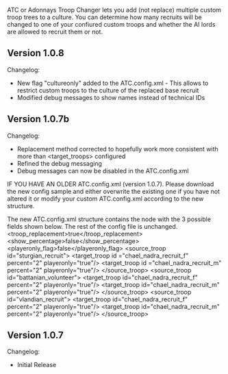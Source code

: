 ATC or Adonnays Troop Changer lets you add (not replace) multiple custom troop trees to a culture. You can determine 
how many recruits will be changed to one of your confiured custom troops and whether the AI lords are allowed to
recruit them or not.


Version 1.0.8
--------------------
Changelog:
- New flag "cultureonly" added to the ATC.config.xml - This allows to restrict custom troops to the culture of the replaced base recruit
- Modified debug messages to show names instead of technical IDs

Version 1.0.7b
--------------------
Changelog:
- Replacement method corrected to hopefully work more consistent with more than <target_troops> configured 
- Refined the debug messaging
- Debug messages can now be disabled in the ATC.config.xml

IF YOU HAVE AN OLDER ATC.config.xml (version 1.0.7). Please download the new config sample and either overwrite the existing one if you have not altered it or modify your custom ATC.config.xml according to the new structure.

The new ATC.config.xml structure contains the <debugInfo> node with the 3 possible fields shown below. The rest of the config file is unchanged.
<ATCTroops>
	<debugInfo>
		<troop_replacement>true</troop_replacement>
		<show_percentage>false</show_percentage>
		<playeronly_flag>false</playeronly_flag>
	</debugInfo>
	<source_troop id="sturgian_recruit">
		<target_troop id ="chael_nadra_recruit_f" percent="2" playeronly="true"/> 
		<target_troop id ="chael_nadra_recruit_m" percent="2" playeronly="true"/>
	</source_troop>
	<source_troop id="battanian_volunteer">
		<target_troop id="chael_nadra_recruit_f" percent="2" playeronly="true"/>
		<target_troop id="chael_nadra_recruit_m" percent="2" playeronly="true"/>
	</source_troop>
	<source_troop id="vlandian_recruit">
		<target_troop id="chael_nadra_recruit_f" percent="2" playeronly="true"/>
		<target_troop id="chael_nadra_recruit_m" percent="2" playeronly="true"/>
	</source_troop>
</ATCTroops>





Version 1.0.7
--------------------
Changelog:
- Initial Release

